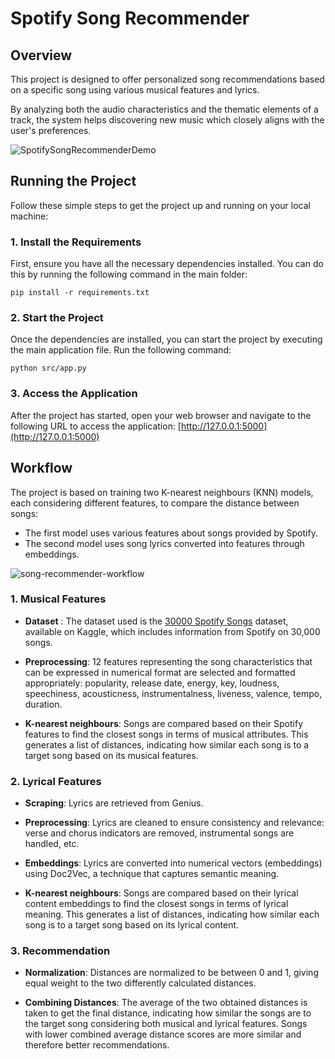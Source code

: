 # Spotify Song Recommender

## Overview

This project is designed to offer personalized song recommendations based on a specific song using various musical features and lyrics.

By analyzing both the audio characteristics and the thematic elements of a track, the system helps discovering new music which closely aligns with the user's preferences.

![SpotifySongRecommenderDemo](https://github.com/guillaumelalire/Spotify-Song-Recommender/assets/77934673/8e7a258b-69e7-49f6-bad9-ed11b5cf25eb)

## Running the Project

Follow these simple steps to get the project up and running on your local machine:
### 1. **Install the Requirements**

First, ensure you have all the necessary dependencies installed. You can do this by running the following command in the main folder:
```
pip install -r requirements.txt
```

### 2. **Start the Project**

Once the dependencies are installed, you can start the project by executing the main application file. Run the following command:
```
python src/app.py
```

### 3. **Access the Application**

After the project has started, open your web browser and navigate to the following URL to access the application: [http://127.0.0.1:5000](http://127.0.0.1:5000)

## Workflow

The project is based on training two K-nearest neighbours (KNN) models, each considering different features, to compare the distance between songs:
- The first model uses various features about songs provided by Spotify.
- The second model uses song lyrics converted into features through embeddings.

![song-recommender-workflow](https://github.com/user-attachments/assets/6ec6e34f-b603-48e2-89ff-a3f53a0b40a2)

### 1. Musical Features

- **Dataset** : The dataset used is the [30000 Spotify Songs](https://www.kaggle.com/datasets/joebeachcapital/30000-spotify-songs) dataset, available on Kaggle, which includes information from Spotify on 30,000 songs.

- **Preprocessing**: 12 features representing the song characteristics that can be expressed in numerical format are selected and formatted appropriately: popularity, release date, energy, key, loudness, speechiness, acousticness, instrumentalness, liveness, valence, tempo, duration.

- **K-nearest neighbours**: Songs are compared based on their Spotify features to find the closest songs in terms of musical attributes. This generates a list of distances, indicating how similar each song is to a target song based on its musical features.

### 2. Lyrical Features

- **Scraping**: Lyrics are retrieved from Genius.

- **Preprocessing**: Lyrics are cleaned to ensure consistency and relevance: verse and chorus indicators are removed, instrumental songs are handled, etc.

- **Embeddings**: Lyrics are converted into numerical vectors (embeddings) using Doc2Vec, a technique that captures semantic meaning.

- **K-nearest neighbours**: Songs are compared based on their lyrical content embeddings to find the closest songs in terms of lyrical meaning. This generates a list of distances, indicating how similar each song is to a target song based on its lyrical content.

### 3. Recommendation

- **Normalization**: Distances are normalized to be between 0 and 1, giving equal weight to the two differently calculated distances.

- **Combining Distances**: The average of the two obtained distances is taken to get the final distance, indicating how similar the songs are to the target song considering both musical and lyrical features. Songs with lower combined average distance scores are more similar and therefore better recommendations.
